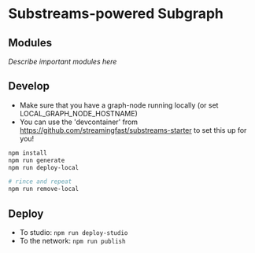 # Substreams-powered Subgraph 

## Modules

_Describe important modules here_

## Develop

* Make sure that you have a graph-node running locally (or set LOCAL_GRAPH_NODE_HOSTNAME)
* You can use the 'devcontainer' from https://github.com/streamingfast/substreams-starter  to set this up for you!

```bash
npm install
npm run generate
npm run deploy-local

# rince and repeat
npm run remove-local
```

## Deploy

* To studio: `npm run deploy-studio`
* To the network: `npm run publish`